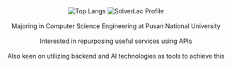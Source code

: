 <div align="center">
  <img src="https://github-readme-stats.vercel.app/api/top-langs/?username=pkc1088&layout=compact&theme=radical" alt="Top Langs">
  <img src="http://mazassumnida.wtf/api/v2/generate_badge?boj=pkc1088" alt="Solved.ac Profile">
</div>

<div align="center">
  <br>
  Majoring in Computer Science Engineering at Pusan National University <br><br>
  Interested in repurposing useful services using APIs <br><br>
  Also keen on utilizing backend and AI technologies as tools to achieve this <br><br>
</div>
